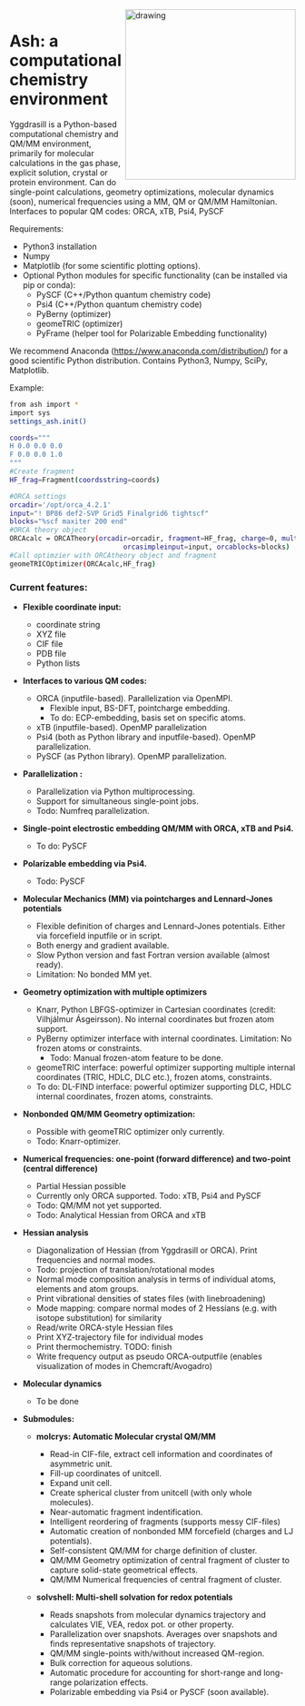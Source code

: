 
<img src="ash-logo-v02.png" alt="drawing" width="300" align="right"/>

 # Ash: a computational chemistry environment
Yggdrasill is a Python-based computational chemistry and QM/MM environment, primarily for molecular calculations
in the gas phase, explicit solution, crystal or protein environment. Can do single-point calculations,
geometry optimizations, molecular dynamics (soon), numerical frequencies using a MM, QM or QM/MM Hamiltonian.
Interfaces to popular QM codes: ORCA, xTB, Psi4, PySCF

Requirements:
- Python3 installation
- Numpy
- Matplotlib (for some scientific plotting options).
- Optional Python modules for specific functionality (can be installed via pip or conda):
    - PySCF (C++/Python quantum chemistry code)
    - Psi4 (C++/Python quantum chemistry code)
    - PyBerny (optimizer)
    - geomeTRIC (optimizer)
    - PyFrame (helper tool for Polarizable Embedding functionality)

We recommend Anaconda (https://www.anaconda.com/distribution/) for a good scientific Python distribution. 
Contains Python3, Numpy, SciPy, Matplotlib.

Example:
```sh
from ash import *
import sys
settings_ash.init()

coords="""
H 0.0 0.0 0.0
F 0.0 0.0 1.0
"""
#Create fragment
HF_frag=Fragment(coordsstring=coords)

#ORCA settings
orcadir='/opt/orca_4.2.1'
input="! BP86 def2-SVP Grid5 Finalgrid6 tightscf"
blocks="%scf maxiter 200 end"
#ORCA theory object
ORCAcalc = ORCATheory(orcadir=orcadir, fragment=HF_frag, charge=0, mult=1,
                         	orcasimpleinput=input, orcablocks=blocks)
#Call optimzier with ORCAtheory object and fragment
geomeTRICOptimizer(ORCAcalc,HF_frag)
 ```

 ### Current features: 
- **Flexible coordinate input:**
    - coordinate string
    - XYZ file
    - CIF file
    - PDB file
    - Python lists
- **Interfaces to various QM codes:**
    - ORCA (inputfile-based). Parallelization via OpenMPI.
        - Flexible input, BS-DFT, pointcharge embedding.
        - To do: ECP-embedding, basis set on specific atoms.
    - xTB (inputfile-based). OpenMP parallelization
    - Psi4 (both as Python library and inputfile-based). OpenMP parallelization.      
    - PySCF (as Python library). OpenMP parallelization.
- **Parallelization :**
    - Parallelization via Python multiprocessing.
    - Support for simultaneous single-point jobs.
    - Todo: Numfreq parallelization.
- **Single-point electrostic embedding QM/MM with ORCA, xTB and Psi4.**
    - To do: PySCF
- **Polarizable embedding via Psi4.**
    - Todo: PySCF
- **Molecular Mechanics (MM) via pointcharges and Lennard-Jones potentials**
    - Flexible definition of charges and Lennard-Jones potentials. Either via forcefield inputfile or 
    in script.
    - Both energy and gradient available.
    - Slow Python version and fast Fortran version available (almost ready).
    - Limitation: No bonded MM yet.
- **Geometry optimization with multiple optimizers**
     - Knarr, Python LBFGS-optimizer in Cartesian coordinates (credit: Vilhjálmur Ásgeirsson). 
     No internal coordinates but frozen atom support.
     - PyBerny optimizer interface with internal coordinates. Limitation: No frozen atoms or constraints.
        - Todo: Manual frozen-atom feature to be done.
     - geomeTRIC interface: powerful optimizer supporting multiple internal coordinates 
     (TRIC, HDLC, DLC etc.), frozen atoms, constraints.
     - To do: DL-FIND interface: powerful optimizer supporting DLC, HDLC internal coordinates, frozen atoms, constraints.
- **Nonbonded QM/MM Geometry optimization:**
    - Possible with geomeTRIC optimizer only currently.
    - Todo: Knarr-optimizer.
- **Numerical frequencies: one-point (forward difference) and two-point (central difference)**
     - Partial Hessian possible
     - Currently only ORCA supported. Todo: xTB, Psi4 and PySCF
     - Todo: QM/MM not yet supported.
     - Todo: Analytical Hessian from ORCA and xTB
- **Hessian analysis**
  - Diagonalization of Hessian (from Yggdrasill or ORCA). Print frequencies and normal modes.
  - Todo: projection of translation/rotational modes
  - Normal mode composition analysis in terms of individual atoms, elements and atom groups.
  - Print vibrational densities of states files (with linebroadening)
  - Mode mapping: compare normal modes of 2 Hessians (e.g. with isotope substitution) for similarity
  - Read/write ORCA-style Hessian files
  - Print XYZ-trajectory file for individual modes
  - Print thermochemistry. TODO: finish
  - Write frequency output as pseudo ORCA-outputfile (enables visualization of modes in Chemcraft/Avogadro)
   
- **Molecular dynamics**
    - To be done
    
- **Submodules:**
    - **molcrys: Automatic Molecular crystal QM/MM**
      - Read-in CIF-file, extract cell information and coordinates of asymmetric unit.
      - Fill-up coordinates of unitcell.
      - Expand unit cell.
      - Create spherical cluster from unitcell (with only whole molecules).
      - Near-automatic fragment indentification.
      - Intelligent reordering of fragments (supports messy CIF-files)
      - Automatic creation of nonbonded MM forcefield (charges and LJ potentials).
      - Self-consistent QM/MM for charge definition of cluster.
      - QM/MM Geometry optimization of central fragment of cluster to capture solid-state geometrical effects.
      - QM/MM Numerical frequencies of central fragment of cluster.
      
    - **solvshell: Multi-shell solvation for redox potentials**
      - Reads snapshots from molecular dynamics trajectory and calculates VIE, VEA, redox pot. or other property.
      - Parallelization over snapshots. Averages over snapshots and finds representative snapshots of trajectory.
      - QM/MM single-points with/without increased QM-region.
      - Bulk correction for aqueous solutions.
      - Automatic procedure for accounting for short-range and long-range polarization effects.
      - Polarizable embedding via Psi4 or PySCF (soon available).
      
    
